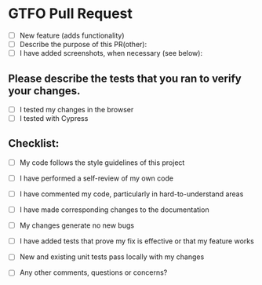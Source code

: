 # GTFO Pull Request

- [ ] New feature (adds functionality)
- [ ] Describe the purpose of this PR(other):
- [ ] I have added screenshots, when necessary (see below):

## Please describe the tests that you ran to verify your changes.

- [ ] I tested my changes in the browser
- [ ] I tested with Cypress

## Checklist:

- [ ] My code follows the style guidelines of this project
- [ ] I have performed a self-review of my own code
- [ ] I have commented my code, particularly in hard-to-understand areas
- [ ] I have made corresponding changes to the documentation
- [ ] My changes generate no new bugs
- [ ] I have added tests that prove my fix is effective or that my feature works
- [ ] New and existing unit tests pass locally with my changes
- [ ] Any other comments, questions or concerns?


